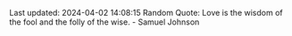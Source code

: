Last updated: 2024-04-02 14:08:15
Random Quote: Love is the wisdom of the fool and the folly of the wise. - Samuel Johnson